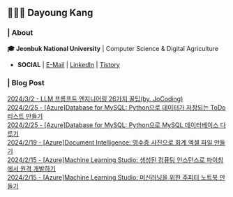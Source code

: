 ## 👩🏻‍💻 Dayoung Kang
### | About
**🎓 Jeonbuk National University** | Computer Science & Digital Agriculture

- **SOCIAL** | [E-Mail](mailto:kallzero1008@jbnu.ac.kr) | [LinkedIn](https://www.linkedin.com/in/riverallzero/) | [Tistory](https://riverallzero.tistory.com/)

### | Blog Post</h3>



[2024/3/2 - LLM 프롬프트 엔지니어링 26가지 꿀팁(by. JoCoding)](https://riverallzero.tistory.com/74) <br>
[2024/2/25 - [Azure]Database for MySQL: Python으로 데이터가 저장되는 ToDo 리스트 만들기](https://riverallzero.tistory.com/73) <br>
[2024/2/25 - [Azure]Database for MySQL: Python으로 MySQL 데이터베이스 다루기](https://riverallzero.tistory.com/72) <br>
[2024/2/19 - [Azure]Document Intelligence: 영수증 사진으로 회계 엑셀 파일 만들기](https://riverallzero.tistory.com/71) <br>
[2024/2/15 - [Azure]Machine Learning Studio: 생성된 컴퓨팅 인스턴스로 파이참에서 원격 개발하기](https://riverallzero.tistory.com/70) <br>
[2024/2/15 - [Azure]Machine Learning Studio: 머신러닝을 위한 주피터 노트북 만들기](https://riverallzero.tistory.com/69) <br>
